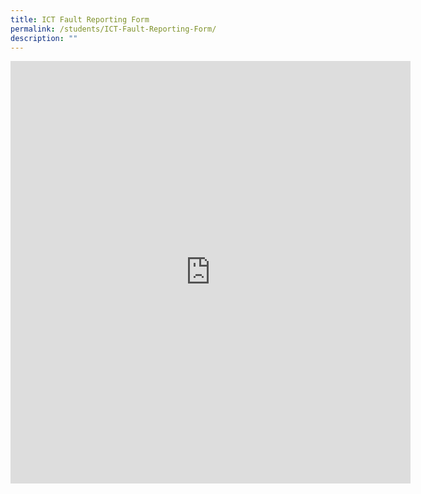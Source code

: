 ```yaml
---
title: ICT Fault Reporting Form
permalink: /students/ICT-Fault-Reporting-Form/
description: ""
---
```

<iframe src="https://docs.google.com/forms/d/e/1FAIpQLSeC7vXks2S7fWDw-jZixIFrgaoLpbJHMPQC7GqjsGyCTIYshw/viewform?embedded=true" width="640" height="676" frameborder="0" marginheight="0" marginwidth="0">Loading…</iframe>